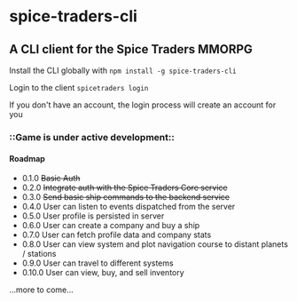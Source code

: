 # spice-traders-cli
## A CLI client for the Spice Traders MMORPG

Install the CLI globally with
`npm install -g spice-traders-cli`

Login to the client
`spicetraders login`

If you don't have an account, the login process will create an account for you

### ::Game is under active development::

#### Roadmap
* 0.1.0  ~~Basic Auth~~
* 0.2.0  ~~Integrate auth with the Spice Traders Core service~~
* 0.3.0  ~~Send basic ship commands to the backend service~~
* 0.4.0  User can listen to events dispatched from the server
* 0.5.0  User profile is persisted in server
* 0.6.0  User can create a company and buy a ship
* 0.7.0  User can fetch profile data and company stats
* 0.8.0  User can view system and plot navigation course to distant planets / stations
* 0.9.0  User can travel to different systems
* 0.10.0  User can view, buy, and sell inventory

...more to come...
